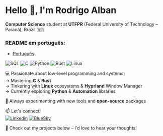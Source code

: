 # Hello 👋, I'm Rodrigo Alban

**Computer Science** student at **UTFPR** (Federal University of Technology – Paraná), Brazil 🇧🇷

### README em português:
- [Português](README.pt.md)

![SQL](https://img.icons8.com/?size=32&id=J6KcaRLsTgpZ&format=png&color=000000) ![C](https://img.icons8.com/?size=32&id=40670&format=png&color=000000) ![Python](https://img.icons8.com/?size=32&id=13441&format=png&color=000000) ![Rust](https://img.icons8.com/?size=32&id=t7vIvDXazOGO&format=png&color=000000) ![Linux](https://img.icons8.com/?size=32&id=fG5Tnj4ARIoI&format=png&color=000000)

💻 Passionate about low-level programming and systems:  
→ Mastering **C** & **Rust**  
→ Tinkering with **Linux** ecosystems & **Hyprland** Window Manager  
→ Currently exploring **Python** & **Automation** libraries

🌱 Always experimenting with new tools and **open-source** packages  

📫 Let's connect!   
[![Linkedin](https://img.icons8.com/?size=24&id=xuvGCOXi8Wyg&format=png&color=000000)](https://www.linkedin.com/in/rodrigo-alban-54910120a/) [![BlueSky](https://img.icons8.com/?size=24&id=3ovMFy5JDSWq&format=png&color=000000)](https://bsky.app/profile/rodrigoalban.github.io)


📌 Check out my projects below – I'd love to hear your thoughts!
